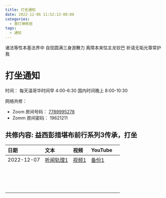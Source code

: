 ```yaml
---
title: 打坐通知
date: 2022-12-06 11:52:13-08:00
categories:
  - 慧灯禅修班
tags:
  - 通知
---
```

  

诸法等性本基法界中 自现圆满三身游舞力
离障本来怙主龙钦巴 祈请无垢光尊常护我
  

# 打坐通知

  

时间：
 每天温哥华时间早 4:00-6:30 
 国内时间晚上 8:00-10:30
  

网络共修： 

- Zoom 房间号码： [7789995278](https://us02web.zoom.us/j/7789995278?pwd=VjZmbWJFY2k2K0E5RVB2cTNIQmhqUT09)
- Zomm 房间密码： 19621211

  

## 共修内容: 益西彭措堪布前行系列3传承，打坐

| 日期         | 文本                                                                                                                                           | 视频                                                                                                                                                                                                                                                                                           | YouTube                             |  |
|:-----------|:---------------------------------------------------------------------------------------------------------------------------------------------|:---------------------------------------------------------------------------------------------------------------------------------------------------------------------------------------------------------------------------------------------------------------------------------------------|:------------------------------------|:---|
| 2022-12-07 | [听闻轨理1](https://huidengchanxiu.net/jmy/xmfw/s3/01/%e5%89%8d%e8%a1%8c%e5%bc%95%e5%af%bc%e6%96%87-%e5%90%ac%e9%97%bb%e8%bd%a8%e7%90%8601.docx) | [视频1](https://huidengchanxiu.net/jmy/xmfw/s3/01/%e3%80%8a%e5%89%8d%e8%a1%8c%e5%bc%95%e5%af%bc%e6%96%87-%e5%90%ac%e9%97%bb%e8%bd%a8%e7%90%86%e3%80%8b%e7%ac%ac1%e8%ae%b2%e8%a7%86%e9%a2%91%20%e7%9b%8a%e8%a5%bf%e5%bd%ad%e6%8e%aa%e5%a0%aa%e5%b8%83%e8%ae%b2%e6%8e%88_%e8%b6%85%e6%b8%85.mp4) | [备份1](https://youtu.be/-3MfjGbx7Qc) |  |
|            |                                                                                                                                              |                                                                                                                                                                                                                                                                                              |                                     |  |
|            |                                                                                                                                              |                                                                                                                                                                                                                                                                                              |                                     |  |
|            |                                                                                                                                              |                                                                                                                                                                                                                                                                                              |                                     |  |
|            |                                                                                                                                              |                                                                                                                                                                                                                                                                                              |                                     |  |
|            |                                                                                                                                              |                                                                                                                                                                                                                                                                                              |                                     |  |
|            |                                                                                                                                              |                                                                                                                                                                                                                                                                                              |                                     |  |
|            |                                                                                                                                              |                                                                                                                                                                                                                                                                                              |                                     |  |
|            |                                                                                                                                              |                                                                                                                                                                                                                                                                                              |                                     |  |
|            |                                                                                                                                              |                                                                                                                                                                                                                                                                                              |                                     |  |
|            |                                                                                                                                              |                                                                                                                                                                                                                                                                                              |                                     |  |
|            |                                                                                                                                              |                                                                                                                                                                                                                                                                                              |                                     |  |
|            |                                                                                                                                              |                                                                                                                                                                                                                                                                                              |                                     |  |
|            |                                                                                                                                              |                                                                                                                                                                                                                                                                                              |                                     |  |
|            |                                                                                                                                              |                                                                                                                                                                                                                                                                                              |                                     |  |
|            |                                                                                                                                              |                                                                                                                                                                                                                                                                                              |                                     |  |  